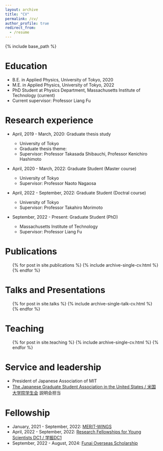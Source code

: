 ```yaml
---
layout: archive
title: "CV"
permalink: /cv/
author_profile: true
redirect_from:
  - /resume
---
```


{% include base_path %}

Education
======
* B.E. in Applied Physics, University of Tokyo, 2020
* M.E. in Applied Physics, University of Tokyo, 2022
* PhD Student at Physics Department, Massachusetts Institute of Technology (current)
* Current supervisor: Professor Liang Fu

Research experience
======
* April, 2019 - March, 2020: Graduate thesis study
  * University of Tokyo
  * Graduate thesis theme: 
  * Supervisor: Professor Takasada Shibauchi, Professor Kenichiro Hashimoto

* April, 2020 - March, 2022: Graduate Student (Master course)
  * University of Tokyo
  * Supervisor: Professor Naoto Nagaosa

* April, 2022 - September, 2022: Graduate Student (Doctral course)
  * University of Tokyo
  * Supervisor: Professor Takahiro Morimoto

* September, 2022 - Present: Graduate Student (PhD)
  * Massachusetts Institute of Technology
  * Supervisor: Professor Liang Fu
  
Publications
======
  <ul>{% for post in site.publications %}
    {% include archive-single-cv.html %}
  {% endfor %}</ul>
  
Talks and Presentations
======
  <ul>{% for post in site.talks %}
    {% include archive-single-talk-cv.html %}
  {% endfor %}</ul>
  
Teaching
======
  <ul>{% for post in site.teaching %}
    {% include archive-single-cv.html %}
  {% endfor %}</ul>
  
Service and leadership
======
* President of Japanese Association of MIT
* [The Japanese Graduate Student Association in the United States / 米国大学院学生会](https://gakuiryugaku.net/) 説明会担当

Fellowship
======
* January, 2021 - September, 2022: [MERIT-WINGS](https://www.merit.t.u-tokyo.ac.jp/merit/)
* April, 2022 - September, 2022: [Research Fellowships for Young Scientists DC1 / 学振DC1](https://www.jsps.go.jp/english/e-pd/)
* September, 2022 - August, 2024: [Funai Overseas Scholarship](https://funaifoundation.jp/)